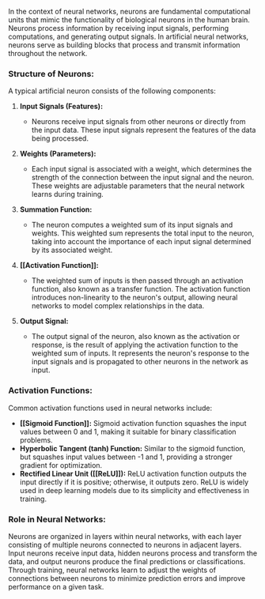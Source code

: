 In the context of neural networks, neurons are fundamental computational units that mimic the functionality of biological neurons in the human brain. Neurons process information by receiving input signals, performing computations, and generating output signals. In artificial neural networks, neurons serve as building blocks that process and transmit information throughout the network.

### Structure of Neurons:

A typical artificial neuron consists of the following components:

1. **Input Signals (Features):**
   - Neurons receive input signals from other neurons or directly from the input data. These input signals represent the features of the data being processed.

2. **Weights (Parameters):**
   - Each input signal is associated with a weight, which determines the strength of the connection between the input signal and the neuron. These weights are adjustable parameters that the neural network learns during training.

3. **Summation Function:**
   - The neuron computes a weighted sum of its input signals and weights. This weighted sum represents the total input to the neuron, taking into account the importance of each input signal determined by its associated weight.

4. **[[Activation Function]]:**
   - The weighted sum of inputs is then passed through an activation function, also known as a transfer function. The activation function introduces non-linearity to the neuron's output, allowing neural networks to model complex relationships in the data.

5. **Output Signal:**
   - The output signal of the neuron, also known as the activation or response, is the result of applying the activation function to the weighted sum of inputs. It represents the neuron's response to the input signals and is propagated to other neurons in the network as input.

### Activation Functions:

Common activation functions used in neural networks include:

- **[[Sigmoid Function]]:** Sigmoid activation function squashes the input values between 0 and 1, making it suitable for binary classification problems.
- **Hyperbolic Tangent (tanh) Function:** Similar to the sigmoid function, but squashes input values between -1 and 1, providing a stronger gradient for optimization.
- **Rectified Linear Unit ([[ReLU]]):** ReLU activation function outputs the input directly if it is positive; otherwise, it outputs zero. ReLU is widely used in deep learning models due to its simplicity and effectiveness in training.

### Role in Neural Networks:

Neurons are organized in layers within neural networks, with each layer consisting of multiple neurons connected to neurons in adjacent layers. Input neurons receive input data, hidden neurons process and transform the data, and output neurons produce the final predictions or classifications. Through training, neural networks learn to adjust the weights of connections between neurons to minimize prediction errors and improve performance on a given task.
